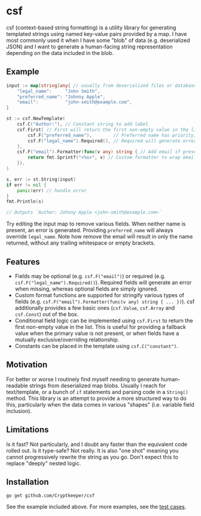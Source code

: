 # csf

csf (context-based string formatting) is a utility library for generating templated strings using named key-value pairs provided by a map. I have most commonly used it when I have some "blob" of data (e.g. deserialized JSON) and I want to generate a human-facing string representation depending on the data included in the blob.

## Example 

```go
input := map[string]any{ // usually from deserialized files or database
    "legal_name":     "John Smith",
    "preferred_name": "Johnny Apple",
    "email":          "john-smith@example.com",
}

st := csf.NewTemplate(
    csf.C("Author:"), // Constant string to add label
    csf.First( // First will return the first non-empty value in the list
        csf.F("preferred_name"),        // Preferred name has priority, but is optional
        csf.F("legal_name").Required(), // Required will generate error if neither is present
    ),
    csf.F("email").Formatter(func(v any) string { // Add email if present, but not required
        return fmt.Sprintf("<%s>", v) // Custom formatter to wrap email in angle brackets
    }),
)

s, err := st.String(input)
if err != nil {
    panic(err) // handle error
}
fmt.Println(s)

// Outputs `Author: Johnny Apple <john-smith@example.com>`
```

Try editing the input map to remove various fields. When neither name is present, an error is generated. Providing `preferred_name` will always override `legal_name`. Note how remove the email will result in only the name returned, without any trailing whitespace or empty brackets.

## Features

- Fields may be optional (e.g. `csf.F("email")`) or required (e.g. `csf.F("legal_name").Required()`). Required fields will generate an error when missing, whereas optional fields are simply ignored.
- Custom format functions are supported for stringify various types of fields (e.g. `csf.F("email").Formatter(func(v any) string { ... })`). csf additionally provides a few basic ones (`csf.Value`, `csf.Array` and `csf.Const`) out of the box.
- Conditional field logic can be implemented using `csf.First` to return the first non-empty value in the list. This is useful for providing a fallback value when the primary value is not present, or when fields have a mutually exclusive/overriding relationship.
- Constants can be placed in the template using `csf.C("constant")`.

## Motivation

For better or worse I routinely find myself needing to generate human-readable strings from deserialized map blobs. Usually I reach for text/template, or a bunch of `if` statements and parsing code in a `String()` method. This library is an attempt to provide a more structured way to do this, particularly when the data comes in various "shapes" (i.e. variable field inclusion).

## Limitations

Is it fast? Not particularly, and I doubt any faster than the equivalent code rolled out. Is it type-safe? Not really. It is also "one shot" meaning you cannot progressively rewrite the string as you go. Don't expect this to replace "deeply" nested logic.

## Installation

`go get github.com/Cryptkeeper/csf`

See the example included above. For more examples, see the [test cases](csf_test.go).
